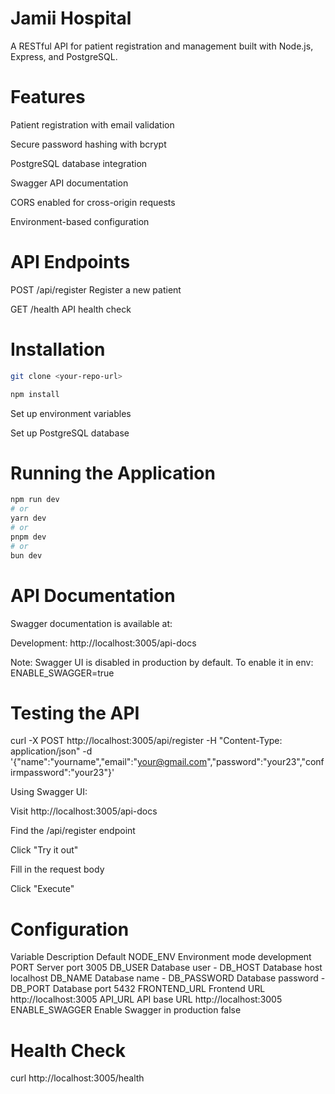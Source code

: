# Jamii Hospital 
A RESTful API for patient registration and management built with Node.js, Express, and PostgreSQL.

# Features
Patient registration with email validation

Secure password hashing with bcrypt

PostgreSQL database integration

Swagger API documentation

CORS enabled for cross-origin requests

Environment-based configuration

# API Endpoints
POST	/api/register	Register a new patient

GET	/health	API health check

# Installation

```bash
git clone <your-repo-url>

npm install

```
Set up environment variables

Set up PostgreSQL database


#  Running the Application
```bash
npm run dev
# or
yarn dev
# or
pnpm dev
# or
bun dev
```

# API Documentation
Swagger documentation is available at:

Development: http://localhost:3005/api-docs

Note: Swagger UI is disabled in production by default. To enable it in env:
ENABLE_SWAGGER=true

# Testing the API
curl -X POST http://localhost:3005/api/register -H "Content-Type: application/json" -d '{"name":"yourname","email":"your@gmail.com","password":"your23","confirmpassword":"your23"}'

Using Swagger UI:

Visit http://localhost:3005/api-docs

Find the /api/register endpoint

Click "Try it out"

Fill in the request body

Click "Execute"

# Configuration

Variable	  Description	                  Default
NODE_ENV	  Environment mode	              development
PORT	      Server port	                  3005
DB_USER	      Database user	-
DB_HOST	      Database host	                  localhost
DB_NAME	      Database name	-
DB_PASSWORD	  Database password	-
DB_PORT	      Database port	                   5432
FRONTEND_URL  Frontend URL	                   http://localhost:3005
API_URL	      API base URL	                   http://localhost:3005
ENABLE_SWAGGER	Enable Swagger in production   false

# Health Check
curl http://localhost:3005/health